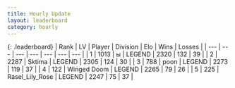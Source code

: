 ```yaml
---
title: Hourly Update
layout: leaderboard
category: hourly
---
```


{: .leaderboard}
| Rank | LV | Player | Division | Elo | Wins | Losses |
| --- | --- | --- | --- | --- | --- | --- |
| <span data-change="0">1</span> | 1013 | <span title="ID: 402846">ы</span> | LEGEND | <span data-change="0">2320</span> | <span data-change="0">132</span> | <span data-change="0">39</span> |
| <span data-change="0">2</span> | 2287 | <span title="ID: 353063">Sktima</span> | LEGEND | <span data-change="0">2305</span> | <span data-change="0">124</span> | <span data-change="0">30</span> |
| <span data-change="0">3</span> | 788 | <span title="ID: 540690">poon</span> | LEGEND | <span data-change="0">2273</span> | <span data-change="0">119</span> | <span data-change="0">37</span> |
| <span data-change="0">4</span> | 122 | <span title="ID: 744396">Winged Doom</span> | LEGEND | <span data-change="0">2265</span> | <span data-change="0">79</span> | <span data-change="0">26</span> |
| <span data-change="0">5</span> | 225 | <span title="ID: 400903">Rasel_Lily_Rose</span> | LEGEND | <span data-change="0">2247</span> | <span data-change="0">75</span> | <span data-change="0">37</span> |